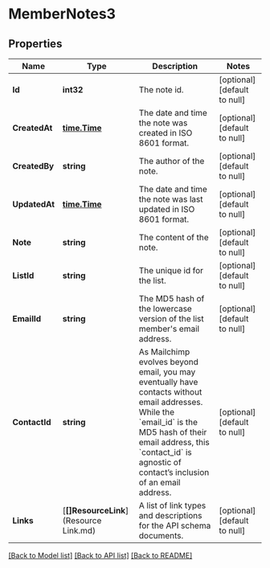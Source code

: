 # MemberNotes3

## Properties
Name | Type | Description | Notes
------------ | ------------- | ------------- | -------------
**Id** | **int32** | The note id. | [optional] [default to null]
**CreatedAt** | [**time.Time**](time.Time.md) | The date and time the note was created in ISO 8601 format. | [optional] [default to null]
**CreatedBy** | **string** | The author of the note. | [optional] [default to null]
**UpdatedAt** | [**time.Time**](time.Time.md) | The date and time the note was last updated in ISO 8601 format. | [optional] [default to null]
**Note** | **string** | The content of the note. | [optional] [default to null]
**ListId** | **string** | The unique id for the list. | [optional] [default to null]
**EmailId** | **string** | The MD5 hash of the lowercase version of the list member&#x27;s email address. | [optional] [default to null]
**ContactId** | **string** | As Mailchimp evolves beyond email, you may eventually have contacts without email addresses. While the &#x60;email_id&#x60; is the MD5 hash of their email address, this &#x60;contact_id&#x60; is agnostic of contact’s inclusion of an email address. | [optional] [default to null]
**Links** | [**[]ResourceLink**](Resource Link.md) | A list of link types and descriptions for the API schema documents. | [optional] [default to null]

[[Back to Model list]](../README.md#documentation-for-models) [[Back to API list]](../README.md#documentation-for-api-endpoints) [[Back to README]](../README.md)


